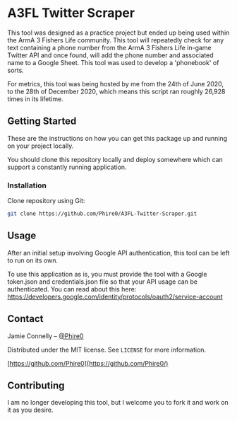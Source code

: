 # A3FL Twitter Scraper

This tool was designed as a practice project but ended up being used within the ArmA 3 Fishers Life community. This tool will repeatedly check for any text containing a phone number from the ArmA 3 Fishers Life in-game Twitter API and once found, will add the phone number and associated name to a Google Sheet. This tool was used to develop a 'phonebook' of sorts.

For metrics, this tool was being hosted by me from the 24th of June 2020, to the 28th of December 2020, which means this script ran roughly 26,928 times in its lifetime.

## Getting Started

These are the instructions on how you can get this package up and running on your project locally.

You should clone this repository locally and deploy somewhere which can support a constantly running application.

### Installation

Clone repository using Git:
```sh
git clone https://github.com/Phire0/A3FL-Twitter-Scraper.git
```

## Usage

After an initial setup involving Google API authentication, this tool can be left to run on its own.

To use this application as is, you must provide the tool with a Google token.json and credentials.json file so that your API usage can be authenticated. You can read about this here: https://developers.google.com/identity/protocols/oauth2/service-account

## Contact

Jamie Connelly – [@Phire0](https://twitter.com/Phire0)

Distributed under the MIT license. See ``LICENSE`` for more information.

[https://github.com/Phire0](https://github.com/Phire0/)

## Contributing

I am no longer developing this tool, but I welcome you to fork it and work on it as you desire.